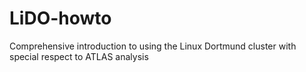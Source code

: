 # LiDO-howto
Comprehensive introduction to using the Linux Dortmund cluster with special respect to ATLAS analysis
